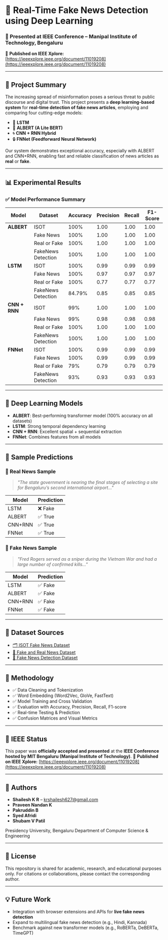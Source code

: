 

# 📰 Real-Time Fake News Detection using Deep Learning

### 📍 Presented at IEEE Conference – Manipal Institute of Technology, Bengaluru

🔗 **Published on IEEE Xplore:** [https://ieeexplore.ieee.org/document/11019208](https://ieeexplore.ieee.org/document/11019208)

---

## 📘 Project Summary

The increasing spread of misinformation poses a serious threat to public discourse and digital trust. This project presents a **deep learning-based system** for **real-time detection of fake news articles**, employing and comparing four cutting-edge models:

* 🔁 **LSTM**
* 🧠 **ALBERT (A Lite BERT)**
* 🌀 **CNN + RNN Hybrid**
* 🔒 **FNNet (Feedforward Neural Network)**

Our system demonstrates exceptional accuracy, especially with ALBERT and CNN+RNN, enabling fast and reliable classification of news articles as **real** or **fake**.

---

## 📊 Experimental Results

### ✅ Model Performance Summary

| Model         | Dataset            | Accuracy | Precision | Recall | F1-Score |
| ------------- | ------------------ | -------- | --------- | ------ | -------- |
| **ALBERT**    | ISOT               | 100%     | 1.00      | 1.00   | 1.00     |
|               | Fake News          | 100%     | 1.00      | 1.00   | 1.00     |
|               | Real or Fake       | 100%     | 1.00      | 1.00   | 1.00     |
|               | FakeNews Detection | 100%     | 1.00      | 1.00   | 1.00     |
| **LSTM**      | ISOT               | 100%     | 0.99      | 0.99   | 0.99     |
|               | Fake News          | 100%     | 0.97      | 0.97   | 0.97     |
|               | Real or Fake       | 100%     | 0.77      | 0.77   | 0.77     |
|               | FakeNews Detection | 84.79%   | 0.85      | 0.85   | 0.85     |
| **CNN + RNN** | ISOT               | 99%      | 1.00      | 1.00   | 1.00     |
|               | Fake News          | 99%      | 0.98      | 0.98   | 0.98     |
|               | Real or Fake       | 100%     | 1.00      | 1.00   | 1.00     |
|               | FakeNews Detection | 100%     | 1.00      | 1.00   | 1.00     |
| **FNNet**     | ISOT               | 100%     | 0.99      | 0.99   | 0.99     |
|               | Fake News          | 100%     | 0.99      | 0.99   | 0.99     |
|               | Real or Fake       | 79%      | 0.79      | 0.79   | 0.79     |
|               | FakeNews Detection | 93%      | 0.93      | 0.93   | 0.93     |

---

## 🧠 Deep Learning Models

* **ALBERT**: Best-performing transformer model (100% accuracy on all datasets)
* **LSTM**: Strong temporal dependency learning
* **CNN + RNN**: Excellent spatial + sequential extraction
* **FNNet**: Combines features from all models

---

## 🧪 Sample Predictions

### 🔹 Real News Sample

> *"The state government is nearing the final stages of selecting a site for Bengaluru’s second international airport..."*

| Model   | Prediction |
| ------- | ---------- |
| LSTM    | ❌ Fake     |
| ALBERT  | ✅ True     |
| CNN+RNN | ✅ True     |
| FNNet   | ✅ True     |

### 🔹 Fake News Sample

> *"Fred Rogers served as a sniper during the Vietnam War and had a large number of confirmed kills..."*

| Model   | Prediction |
| ------- | ---------- |
| LSTM    | ✅ Fake     |
| ALBERT  | ✅ Fake     |
| CNN+RNN | ✅ Fake     |
| FNNet   | ✅ Fake     |

---

## 🧰 Dataset Sources

* [🗂 ISOT Fake News Dataset](https://www.uvic.ca/engineering/ece/isot/datasets/fake-news/index.php)
* [📰 Fake and Real News Dataset](https://www.kaggle.com/clmentbisaillon/fake-and-real-news-dataset)
* [📄 Fake News Detection Dataset](https://www.kaggle.com/datasets/snapcrack/all-the-news)

---

## 🔧 Methodology

* ✅ Data Cleaning and Tokenization
* ✅ Word Embedding (Word2Vec, GloVe, FastText)
* ✅ Model Training and Cross Validation
* ✅ Evaluation with Accuracy, Precision, Recall, F1-score
* ✅ Real-time Testing & Prediction
* ✅ Confusion Matrices and Visual Metrics

---

## 📌 IEEE Status

This paper was **officially accepted and presented** at the **IEEE Conference hosted by MIT Bengaluru (Manipal Institute of Technology)**.
📄 **Published on IEEE Xplore:** [https://ieeexplore.ieee.org/document/11019208](https://ieeexplore.ieee.org/document/11019208)

---

## 👥 Authors

* **Shailesh K R** – [krshailesh627@gmail.com](mailto:krshailesh627@gmail.com)
* **Praveen Nandan K**
* **Pakruddin B**
* **Syed Afridi**
* **Shubam V Patil**

Presidency University, Bengaluru
Department of Computer Science & Engineering

---

## 📄 License

This repository is shared for academic, research, and educational purposes only.
For citations or collaborations, please contact the corresponding author.

---

## 💡 Future Work

* Integration with browser extensions and APIs for **live fake news detection**
* Expand to multilingual fake news detection (e.g., Hindi, Kannada)
* Benchmark against new transformer models (e.g., RoBERTa, DeBERTa, TimeGPT)

